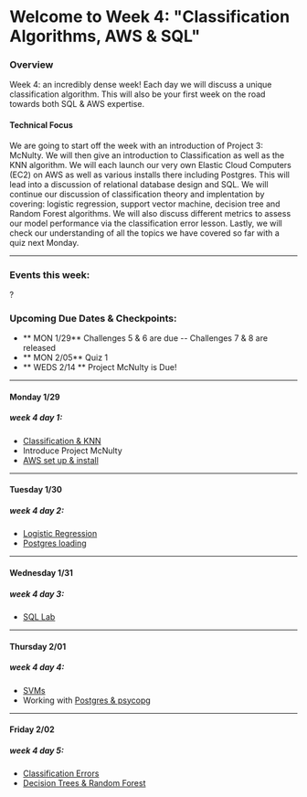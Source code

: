 # Welcome to Week 4: "Classification Algorithms, AWS & SQL" 

### <a name="overview"></a>Overview

Week 4: an incredibly dense week! Each day we will discuss a unique classification algorithm. 
This will also be your first week on the road towards both SQL & AWS expertise.  


#### Technical Focus

We are going to start off the week with an introduction of Project 3: McNulty. We will then give an introduction to Classification as well as the KNN algorithm.  We will each launch our very own Elastic Cloud Computers (EC2) on AWS as well as various installs there including Postgres.  This will lead into a discussion of relational database design and SQL.  We will continue our discussion of classification theory and implentation by covering: logistic regression, support vector machine, decision tree and Random Forest algorithms.  We will also discuss different metrics to assess our model performance via the classification error lesson.  Lastly, we will check our understanding of all the topics we have covered so far with a quiz next Monday.


---

### <a name="events"></a>Events this week:
?

### <a name="dates"></a>Upcoming Due Dates & Checkpoints:
* ** MON  1/29**   Challenges 5 & 6 are due -- Challenges 7 & 8 are released
* ** MON  2/05**   Quiz 1
* ** WEDS 2/14 **  Project McNulty is Due!


---


#### Monday 1/29
##### week 4 day 1:

* [Classification & KNN](01-mcnulty_class_cloud/supervised_classification_knn.pdf)  
* Introduce Project McNulty
* [AWS set up & install](01-mcnulty_class_cloud/aws_setup_cloud.md)


---

#### Tuesday 1/30
##### week 4 day 2:

* [Logistic Regression](02-logistic_sql_load/logistic.pdf)
* [Postgres loading](https://github.com/thisismetis/dscurriculm_beta/blob/master/class_lectures/week04-mcnulty1/02-logistic_sql_load/postgres_loading.md)

---

#### Wednesday 1/31
##### week 4 day 3:

* [SQL Lab](https://github.com/thisismetis/dscurriculm_beta/blob/master/class_lectures/week04-mcnulty1/03-class_eval_sql/SQL_lab.md)

---

#### Thursday 2/01
##### week 4 day 4:

* [SVMs](04-svm_psycopg/SVM_Part1.pdf)
* Working with [Postgres & psycopg](https://github.com/thisismetis/dscurriculm_beta/blob/master/class_lectures/week04-mcnulty1/04-svm_psycopg/Postgres_psycopg.md)

---

#### Friday 2/02
##### week 4 day 5:

* [Classification Errors](05-trees_forests/Classification_Errors.pdf)
* [Decision Trees & Random Forest](https://github.com/thisismetis/dscurriculm_beta/blob/master/class_lectures/week04-mcnulty1/05-trees_forests/Decision_Trees_Random_Forests.pdf)

